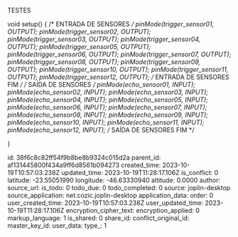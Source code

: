 TESTES

void setup() {
  /* ENTRADA DE SENSORES */
    pinMode(trigger_sensor01, OUTPUT);
    pinMode(trigger_sensor02, OUTPUT);
    pinMode(trigger_sensor03, OUTPUT);
    pinMode(trigger_sensor04, OUTPUT);
    pinMode(trigger_sensor05, OUTPUT);
    pinMode(trigger_sensor06, OUTPUT);
    pinMode(trigger_sensor07, OUTPUT);
    pinMode(trigger_sensor08, OUTPUT);
    pinMode(trigger_sensor09, OUTPUT);
    pinMode(trigger_sensor10, OUTPUT);
    pinMode(trigger_sensor11, OUTPUT);
    pinMode(trigger_sensor12, OUTPUT);
  /* ENTRADA DE SENSORES FIM */
  /* SAÍDA DE SENSORES */
    pinMode(echo_sensor01, INPUT);
    pinMode(echo_sensor02, INPUT);
    pinMode(echo_sensor03, INPUT);
    pinMode(echo_sensor04, INPUT);
    pinMode(echo_sensor05, INPUT);
    pinMode(echo_sensor06, INPUT);
    pinMode(echo_sensor07, INPUT);
    pinMode(echo_sensor08, INPUT);
    pinMode(echo_sensor09, INPUT);
    pinMode(echo_sensor10, INPUT);
    pinMode(echo_sensor11, INPUT);
    pinMode(echo_sensor12, INPUT);
  /* SAÍDA DE SENSORES FIM */
  
}

id: 38f6c8c82ff54f9b8be8b9324c015d2a
parent_id: af131445800f434a9ff6d8561b094273
created_time: 2023-10-19T10:57:03.238Z
updated_time: 2023-10-19T11:28:17.106Z
is_conflict: 0
latitude: -23.55051990
longitude: -46.63330940
altitude: 0.0000
author: 
source_url: 
is_todo: 0
todo_due: 0
todo_completed: 0
source: joplin-desktop
source_application: net.cozic.joplin-desktop
application_data: 
order: 0
user_created_time: 2023-10-19T10:57:03.238Z
user_updated_time: 2023-10-19T11:28:17.106Z
encryption_cipher_text: 
encryption_applied: 0
markup_language: 1
is_shared: 0
share_id: 
conflict_original_id: 
master_key_id: 
user_data: 
type_: 1
